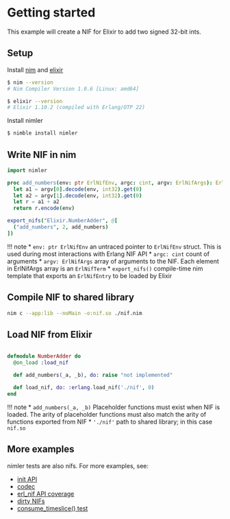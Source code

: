 
# Getting started

This example will create a NIF for Elixir to add two signed 32-bit ints.

## Setup

Install [<ins>nim</ins>](https://nim-lang.org/install.html) and [<ins>elixir</ins>](https://elixir-lang.org/install.html])

```bash
$ nim --version
# Nim Compiler Version 1.0.6 [Linux: amd64]

$ elixir --version
# Elixir 1.10.2 (compiled with Erlang/OTP 22)
```

Install nimler

```bash
$ nimble install nimler
```


## Write NIF in nim

```nim tab="nif.nim"
import nimler

proc add_numbers(env: ptr ErlNifEnv, argc: cint, argv: ErlNifArgs): ErlNifTerm =
  let a1 = argv[0].decode(env, int32).get(0)
  let a2 = argv[1].decode(env, int32).get(0)
  let r = a1 + a2
  return r.encode(env)

export_nifs("Elixir.NumberAdder", @[
  ("add_numbers", 2, add_numbers)
])
```

!!! note
    * `env: ptr ErlNifEnv` an untraced pointer to `ErlNifEnv` struct. This is used during most interactions with Erlang NIF API
    * `argc: cint` count of arguments
    * `argv: ErlNifArgs` array of arguments to the NIF. Each element in ErlNifArgs array is an `ErlNifTerm`
    * `export_nifs()` compile-time nim template that exports an `ErlNifEntry` to be loaded by Elixir

## Compile NIF to shared library

```bash
nim c --app:lib --noMain -o:nif.so ./nif.nim
```

## Load NIF from Elixir

```elixir tab="NumberAdder.exs"

defmodule NumberAdder do
  @on_load :load_nif

  def add_numbers(_a, _b), do: raise "not implemented"

  def load_nif, do: :erlang.load_nif('./nif', 0)
end
```

!!! note
    * `add_numbers(_a, _b)` Placeholder functions must exist when NIF is loaded. The arity of placeholder functions must also match the arity of functions exported from NIF
    * `'./nif'` path to shared library; in this case `nif.so`


## More examples

nimler tests are also nifs. For more examples, see:

* [init API](https://github.com/wltsmrz/nimler/blob/develop/tests/init_api/nif.nim)
* [codec](https://github.com/wltsmrz/nimler/blob/develop/tests/codec/nif.nim)
* [erl_nif API coverage](https://github.com/wltsmrz/nimler/blob/develop/tests/integration/nif.nim)
* [dirty NIFs](https://github.com/wltsmrz/nimler/blob/develop/tests/dirty_nif/nif.nim)
* [consume_timeslice() test](https://github.com/wltsmrz/nimler/blob/develop/tests/timeslice/nif.nim)
